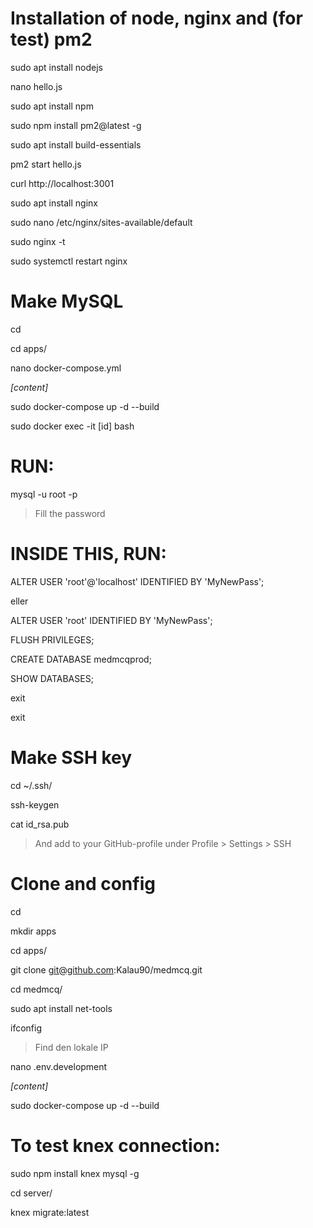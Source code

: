 # Installation of node, nginx and (for test) pm2
sudo apt install nodejs

nano hello.js

sudo apt install npm

sudo npm install pm2@latest -g

sudo apt install build-essentials

pm2 start hello.js

curl http://localhost:3001

sudo apt install nginx

sudo nano /etc/nginx/sites-available/default

sudo nginx -t

sudo systemctl restart nginx

# Make MySQL
cd

cd apps/

nano docker-compose.yml

*[content]*

sudo docker-compose up -d --build

sudo docker exec -it [id] bash

# RUN:
mysql -u root -p

> Fill the password

# INSIDE THIS, RUN:
ALTER USER 'root'@'localhost' IDENTIFIED BY 'MyNewPass';

eller

ALTER USER 'root' IDENTIFIED BY 'MyNewPass';

FLUSH PRIVILEGES;

CREATE DATABASE medmcqprod;

SHOW DATABASES;

exit

exit

# Make SSH key
cd ~/.ssh/

ssh-keygen

cat id_rsa.pub

> And add to your GitHub-profile under Profile > Settings > SSH

# Clone and config
cd

mkdir apps

cd apps/

git clone git@github.com:Kalau90/medmcq.git

cd medmcq/

sudo apt install net-tools

ifconfig

> Find den lokale IP

nano .env.development

*[content]*

sudo docker-compose up -d --build

# To test knex connection:
sudo npm install knex mysql -g

cd server/

knex migrate:latest
